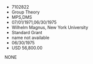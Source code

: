 * 7102822
* Group Theory
* MPS,DMS
* 07/01/1971,06/30/1975
* Wilhelm Magnus, New York University
* Standard Grant
*   name not available
* 06/30/1975
* USD 56,800.00

NONE
